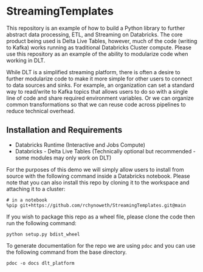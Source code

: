 # StreamingTemplates

This repository is an example of how to build a Python library to further abstract data processing, ETL, and Streaming on Databricks. The core product being used is Delta Live Tables, however, much of the code (writing to Kafka) works running as traditional Databricks Cluster compute. Please use this repository as an example of the ability to modularize code when working in DLT. 

While DLT is a simplified streaming platform, there is often a desire to further modularize code to make it more simple for other users to connect to data sources and sinks. For example, an organization can set a standard way to read/write to Kafka topics that allows users to do so with a single line of code and share required environment variables. Or we can organize common transformations so that we can reuse code across pipelines to reduce technical overhead. 

## Installation and Requirements 

- Databricks Runtime (Interactive and Jobs Compute)
- Databricks - Delta Live Tables (Technically optional but recommended - some modules may only work on DLT)

For the purposes of this demo we will simply allow users to install from source with the following command inside a Databricks notebook. Please note that you can also install this repo by cloning it to the workspace and attaching it to a cluster:
```
# in a notebook 
%pip git+https://github.com/rchynoweth/StreamingTemplates.git@main
```

If you wish to package this repo as a wheel file, please clone the code then run the following command: 
```
python setup.py bdist_wheel   
```

To generate documentation for the repo we are using `pdoc` and you can use the following command from the base directory. 
```
pdoc -o docs dlt_platform
```